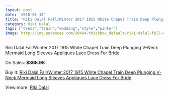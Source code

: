 ```yaml
---
layout: post
date: '2018-01-15'
title: "Riki Dalal Fall/Winter 2017 1915 White Chapel Train Deep Plunging V-Neck Mermaid Long Sleeves Appliques Lace Dress For Bride"
category: Riki Dalal
tags: ["dress","train","wedding","style","winter"]
image: http://img.eudances.com/30484-thickbox_default/riki-dalal-fall-winter-2017-1915-white-chapel-train-deep-plunging-v-neck-mermaid-long-sleeves-appliques-lace-dress-for-bride.jpg
---
```

Riki Dalal Fall/Winter 2017 1915 White Chapel Train Deep Plunging V-Neck Mermaid Long Sleeves Appliques Lace Dress For Bride

On Sales: **$368.98**
<a href="https://www.eudances.com/en/riki-dalal/9727-riki-dalal-fall-winter-2017-1915-white-chapel-train-deep-plunging-v-neck-mermaid-long-sleeves-appliques-lace-dress-for-bride.html"><amp-img layout="responsive" width="600" height="600" src="//img.eudances.com/30484-thickbox_default/riki-dalal-fall-winter-2017-1915-white-chapel-train-deep-plunging-v-neck-mermaid-long-sleeves-appliques-lace-dress-for-bride.jpg" alt="Riki Dalal Fall/Winter 2017 1915 White Chapel Train Deep Plunging V-Neck Mermaid Long Sleeves Appliques Lace Dress For Bride 0" /></a>
<a href="https://www.eudances.com/en/riki-dalal/9727-riki-dalal-fall-winter-2017-1915-white-chapel-train-deep-plunging-v-neck-mermaid-long-sleeves-appliques-lace-dress-for-bride.html"><amp-img layout="responsive" width="600" height="600" src="//img.eudances.com/30490-thickbox_default/riki-dalal-fall-winter-2017-1915-white-chapel-train-deep-plunging-v-neck-mermaid-long-sleeves-appliques-lace-dress-for-bride.jpg" alt="Riki Dalal Fall/Winter 2017 1915 White Chapel Train Deep Plunging V-Neck Mermaid Long Sleeves Appliques Lace Dress For Bride 1" /></a>
<a href="https://www.eudances.com/en/riki-dalal/9727-riki-dalal-fall-winter-2017-1915-white-chapel-train-deep-plunging-v-neck-mermaid-long-sleeves-appliques-lace-dress-for-bride.html"><amp-img layout="responsive" width="600" height="600" src="//img.eudances.com/30489-thickbox_default/riki-dalal-fall-winter-2017-1915-white-chapel-train-deep-plunging-v-neck-mermaid-long-sleeves-appliques-lace-dress-for-bride.jpg" alt="Riki Dalal Fall/Winter 2017 1915 White Chapel Train Deep Plunging V-Neck Mermaid Long Sleeves Appliques Lace Dress For Bride 2" /></a>
<a href="https://www.eudances.com/en/riki-dalal/9727-riki-dalal-fall-winter-2017-1915-white-chapel-train-deep-plunging-v-neck-mermaid-long-sleeves-appliques-lace-dress-for-bride.html"><amp-img layout="responsive" width="600" height="600" src="//img.eudances.com/30488-thickbox_default/riki-dalal-fall-winter-2017-1915-white-chapel-train-deep-plunging-v-neck-mermaid-long-sleeves-appliques-lace-dress-for-bride.jpg" alt="Riki Dalal Fall/Winter 2017 1915 White Chapel Train Deep Plunging V-Neck Mermaid Long Sleeves Appliques Lace Dress For Bride 3" /></a>
<a href="https://www.eudances.com/en/riki-dalal/9727-riki-dalal-fall-winter-2017-1915-white-chapel-train-deep-plunging-v-neck-mermaid-long-sleeves-appliques-lace-dress-for-bride.html"><amp-img layout="responsive" width="600" height="600" src="//img.eudances.com/30487-thickbox_default/riki-dalal-fall-winter-2017-1915-white-chapel-train-deep-plunging-v-neck-mermaid-long-sleeves-appliques-lace-dress-for-bride.jpg" alt="Riki Dalal Fall/Winter 2017 1915 White Chapel Train Deep Plunging V-Neck Mermaid Long Sleeves Appliques Lace Dress For Bride 4" /></a>
<a href="https://www.eudances.com/en/riki-dalal/9727-riki-dalal-fall-winter-2017-1915-white-chapel-train-deep-plunging-v-neck-mermaid-long-sleeves-appliques-lace-dress-for-bride.html"><amp-img layout="responsive" width="600" height="600" src="//img.eudances.com/30486-thickbox_default/riki-dalal-fall-winter-2017-1915-white-chapel-train-deep-plunging-v-neck-mermaid-long-sleeves-appliques-lace-dress-for-bride.jpg" alt="Riki Dalal Fall/Winter 2017 1915 White Chapel Train Deep Plunging V-Neck Mermaid Long Sleeves Appliques Lace Dress For Bride 5" /></a>
<a href="https://www.eudances.com/en/riki-dalal/9727-riki-dalal-fall-winter-2017-1915-white-chapel-train-deep-plunging-v-neck-mermaid-long-sleeves-appliques-lace-dress-for-bride.html"><amp-img layout="responsive" width="600" height="600" src="//img.eudances.com/30485-thickbox_default/riki-dalal-fall-winter-2017-1915-white-chapel-train-deep-plunging-v-neck-mermaid-long-sleeves-appliques-lace-dress-for-bride.jpg" alt="Riki Dalal Fall/Winter 2017 1915 White Chapel Train Deep Plunging V-Neck Mermaid Long Sleeves Appliques Lace Dress For Bride 6" /></a>

Buy it: [Riki Dalal Fall/Winter 2017 1915 White Chapel Train Deep Plunging V-Neck Mermaid Long Sleeves Appliques Lace Dress For Bride](https://www.eudances.com/en/riki-dalal/9727-riki-dalal-fall-winter-2017-1915-white-chapel-train-deep-plunging-v-neck-mermaid-long-sleeves-appliques-lace-dress-for-bride.html "Riki Dalal Fall/Winter 2017 1915 White Chapel Train Deep Plunging V-Neck Mermaid Long Sleeves Appliques Lace Dress For Bride")

View more: [Riki Dalal](https://www.eudances.com/en/150-riki-dalal "Riki Dalal")